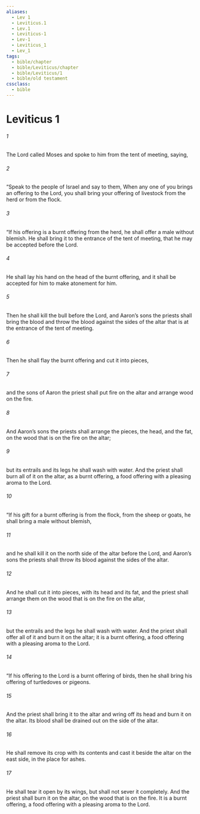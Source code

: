 ```yaml
---
aliases:
  - Lev 1
  - Leviticus.1
  - Lev.1
  - Leviticus-1
  - Lev-1
  - Leviticus_1
  - Lev_1
tags:
  - bible/chapter
  - bible/Leviticus/chapter
  - bible/Leviticus/1
  - bible/old testament
cssclass:
  - bible
---
```


# Leviticus 1

###### 1
The Lord called Moses and spoke to him from the tent of meeting, saying,
###### 2
“Speak to the people of Israel and say to them, When any one of you brings an offering to the Lord, you shall bring your offering of livestock from the herd or from the flock.
###### 3
“If his offering is a burnt offering from the herd, he shall offer a male without blemish. He shall bring it to the entrance of the tent of meeting, that he may be accepted before the Lord.
###### 4
He shall lay his hand on the head of the burnt offering, and it shall be accepted for him to make atonement for him.
###### 5
Then he shall kill the bull before the Lord, and Aaron’s sons the priests shall bring the blood and throw the blood against the sides of the altar that is at the entrance of the tent of meeting.
###### 6
Then he shall flay the burnt offering and cut it into pieces,
###### 7
and the sons of Aaron the priest shall put fire on the altar and arrange wood on the fire.
###### 8
And Aaron’s sons the priests shall arrange the pieces, the head, and the fat, on the wood that is on the fire on the altar;
###### 9
but its entrails and its legs he shall wash with water. And the priest shall burn all of it on the altar, as a burnt offering, a food offering with a pleasing aroma to the Lord.
###### 10
“If his gift for a burnt offering is from the flock, from the sheep or goats, he shall bring a male without blemish,
###### 11
and he shall kill it on the north side of the altar before the Lord, and Aaron’s sons the priests shall throw its blood against the sides of the altar.
###### 12
And he shall cut it into pieces, with its head and its fat, and the priest shall arrange them on the wood that is on the fire on the altar,
###### 13
but the entrails and the legs he shall wash with water. And the priest shall offer all of it and burn it on the altar; it is a burnt offering, a food offering with a pleasing aroma to the Lord.
###### 14
“If his offering to the Lord is a burnt offering of birds, then he shall bring his offering of turtledoves or pigeons.
###### 15
And the priest shall bring it to the altar and wring off its head and burn it on the altar. Its blood shall be drained out on the side of the altar.
###### 16
He shall remove its crop with its contents and cast it beside the altar on the east side, in the place for ashes.
###### 17
He shall tear it open by its wings, but shall not sever it completely. And the priest shall burn it on the altar, on the wood that is on the fire. It is a burnt offering, a food offering with a pleasing aroma to the Lord.


